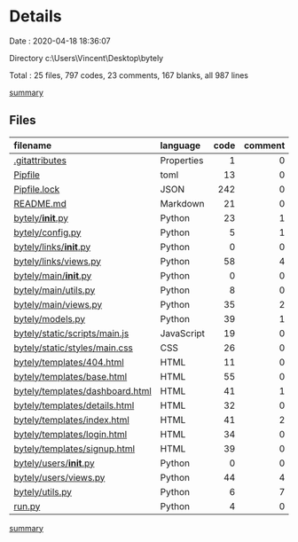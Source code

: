 # Details

Date : 2020-04-18 18:36:07

Directory c:\Users\Vincent\Desktop\bytely

Total : 25 files,  797 codes, 23 comments, 167 blanks, all 987 lines

[summary](results.md)

## Files
| filename | language | code | comment | blank | total |
| :--- | :--- | ---: | ---: | ---: | ---: |
| [.gitattributes](/.gitattributes) | Properties | 1 | 0 | 0 | 1 |
| [Pipfile](/Pipfile) | toml | 13 | 0 | 4 | 17 |
| [Pipfile.lock](/Pipfile.lock) | JSON | 242 | 0 | 1 | 243 |
| [README.md](/README.md) | Markdown | 21 | 0 | 9 | 30 |
| [bytely/__init__.py](/bytely/__init__.py) | Python | 23 | 1 | 14 | 38 |
| [bytely/config.py](/bytely/config.py) | Python | 5 | 1 | 3 | 9 |
| [bytely/links/__init__.py](/bytely/links/__init__.py) | Python | 0 | 0 | 1 | 1 |
| [bytely/links/views.py](/bytely/links/views.py) | Python | 58 | 4 | 27 | 89 |
| [bytely/main/__init__.py](/bytely/main/__init__.py) | Python | 0 | 0 | 1 | 1 |
| [bytely/main/utils.py](/bytely/main/utils.py) | Python | 8 | 0 | 4 | 12 |
| [bytely/main/views.py](/bytely/main/views.py) | Python | 35 | 2 | 17 | 54 |
| [bytely/models.py](/bytely/models.py) | Python | 39 | 1 | 19 | 59 |
| [bytely/static/scripts/main.js](/bytely/static/scripts/main.js) | JavaScript | 19 | 0 | 3 | 22 |
| [bytely/static/styles/main.css](/bytely/static/styles/main.css) | CSS | 26 | 0 | 8 | 34 |
| [bytely/templates/404.html](/bytely/templates/404.html) | HTML | 11 | 0 | 0 | 11 |
| [bytely/templates/base.html](/bytely/templates/base.html) | HTML | 55 | 0 | 7 | 62 |
| [bytely/templates/dashboard.html](/bytely/templates/dashboard.html) | HTML | 41 | 1 | 6 | 48 |
| [bytely/templates/details.html](/bytely/templates/details.html) | HTML | 32 | 0 | 3 | 35 |
| [bytely/templates/index.html](/bytely/templates/index.html) | HTML | 41 | 2 | 4 | 47 |
| [bytely/templates/login.html](/bytely/templates/login.html) | HTML | 34 | 0 | 2 | 36 |
| [bytely/templates/signup.html](/bytely/templates/signup.html) | HTML | 39 | 0 | 6 | 45 |
| [bytely/users/__init__.py](/bytely/users/__init__.py) | Python | 0 | 0 | 1 | 1 |
| [bytely/users/views.py](/bytely/users/views.py) | Python | 44 | 4 | 22 | 70 |
| [bytely/utils.py](/bytely/utils.py) | Python | 6 | 7 | 2 | 15 |
| [run.py](/run.py) | Python | 4 | 0 | 3 | 7 |

[summary](results.md)